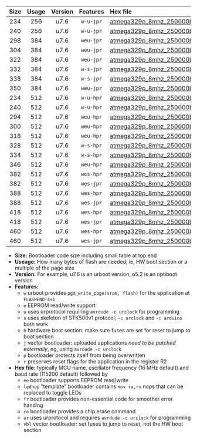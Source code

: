 |Size|Usage|Version|Features|Hex file|
|:-:|:-:|:-:|:-:|:--|
|234|256|u7.6|`w-u-jpr`|[atmega329p_8mhz_250000bps_ur_vbl.hex](https://raw.githubusercontent.com/stefanrueger/urboot/main/bootloaders/atmega329p/fcpu_8mhz/250000_bps/atmega329p_8mhz_250000bps_ur_vbl.hex)|
|240|256|u7.6|`w-u-jpr`|[atmega329p_8mhz_250000bps_lednop_ur_vbl.hex](https://raw.githubusercontent.com/stefanrueger/urboot/main/bootloaders/atmega329p/fcpu_8mhz/250000_bps/atmega329p_8mhz_250000bps_lednop_ur_vbl.hex)|
|298|384|u7.6|`weu-jpr`|[atmega329p_8mhz_250000bps_ee_ur_vbl.hex](https://raw.githubusercontent.com/stefanrueger/urboot/main/bootloaders/atmega329p/fcpu_8mhz/250000_bps/atmega329p_8mhz_250000bps_ee_ur_vbl.hex)|
|304|384|u7.6|`weu-jpr`|[atmega329p_8mhz_250000bps_ee_lednop_ur_vbl.hex](https://raw.githubusercontent.com/stefanrueger/urboot/main/bootloaders/atmega329p/fcpu_8mhz/250000_bps/atmega329p_8mhz_250000bps_ee_lednop_ur_vbl.hex)|
|322|384|u7.6|`weu-jpr`|[atmega329p_8mhz_250000bps_ee_lednop_fr_ur_vbl.hex](https://raw.githubusercontent.com/stefanrueger/urboot/main/bootloaders/atmega329p/fcpu_8mhz/250000_bps/atmega329p_8mhz_250000bps_ee_lednop_fr_ur_vbl.hex)|
|332|384|u7.6|`w-s-jpr`|[atmega329p_8mhz_250000bps_vbl.hex](https://raw.githubusercontent.com/stefanrueger/urboot/main/bootloaders/atmega329p/fcpu_8mhz/250000_bps/atmega329p_8mhz_250000bps_vbl.hex)|
|338|384|u7.6|`w-s-jpr`|[atmega329p_8mhz_250000bps_lednop_vbl.hex](https://raw.githubusercontent.com/stefanrueger/urboot/main/bootloaders/atmega329p/fcpu_8mhz/250000_bps/atmega329p_8mhz_250000bps_lednop_vbl.hex)|
|350|384|u7.6|`weu-jpr`|[atmega329p_8mhz_250000bps_ee_lednop_fr_ce_ur_vbl.hex](https://raw.githubusercontent.com/stefanrueger/urboot/main/bootloaders/atmega329p/fcpu_8mhz/250000_bps/atmega329p_8mhz_250000bps_ee_lednop_fr_ce_ur_vbl.hex)|
|234|512|u7.6|`w-u-hpr`|[atmega329p_8mhz_250000bps_ur.hex](https://raw.githubusercontent.com/stefanrueger/urboot/main/bootloaders/atmega329p/fcpu_8mhz/250000_bps/atmega329p_8mhz_250000bps_ur.hex)|
|240|512|u7.6|`w-u-hpr`|[atmega329p_8mhz_250000bps_lednop_ur.hex](https://raw.githubusercontent.com/stefanrueger/urboot/main/bootloaders/atmega329p/fcpu_8mhz/250000_bps/atmega329p_8mhz_250000bps_lednop_ur.hex)|
|294|512|u7.6|`weu-hpr`|[atmega329p_8mhz_250000bps_ee_ur.hex](https://raw.githubusercontent.com/stefanrueger/urboot/main/bootloaders/atmega329p/fcpu_8mhz/250000_bps/atmega329p_8mhz_250000bps_ee_ur.hex)|
|300|512|u7.6|`weu-hpr`|[atmega329p_8mhz_250000bps_ee_lednop_ur.hex](https://raw.githubusercontent.com/stefanrueger/urboot/main/bootloaders/atmega329p/fcpu_8mhz/250000_bps/atmega329p_8mhz_250000bps_ee_lednop_ur.hex)|
|318|512|u7.6|`weu-hpr`|[atmega329p_8mhz_250000bps_ee_lednop_fr_ur.hex](https://raw.githubusercontent.com/stefanrueger/urboot/main/bootloaders/atmega329p/fcpu_8mhz/250000_bps/atmega329p_8mhz_250000bps_ee_lednop_fr_ur.hex)|
|328|512|u7.6|`w-s-hpr`|[atmega329p_8mhz_250000bps.hex](https://raw.githubusercontent.com/stefanrueger/urboot/main/bootloaders/atmega329p/fcpu_8mhz/250000_bps/atmega329p_8mhz_250000bps.hex)|
|334|512|u7.6|`w-s-hpr`|[atmega329p_8mhz_250000bps_lednop.hex](https://raw.githubusercontent.com/stefanrueger/urboot/main/bootloaders/atmega329p/fcpu_8mhz/250000_bps/atmega329p_8mhz_250000bps_lednop.hex)|
|346|512|u7.6|`weu-hpr`|[atmega329p_8mhz_250000bps_ee_lednop_fr_ce_ur.hex](https://raw.githubusercontent.com/stefanrueger/urboot/main/bootloaders/atmega329p/fcpu_8mhz/250000_bps/atmega329p_8mhz_250000bps_ee_lednop_fr_ce_ur.hex)|
|382|512|u7.6|`wes-hpr`|[atmega329p_8mhz_250000bps_ee.hex](https://raw.githubusercontent.com/stefanrueger/urboot/main/bootloaders/atmega329p/fcpu_8mhz/250000_bps/atmega329p_8mhz_250000bps_ee.hex)|
|382|512|u7.6|`wes-jpr`|[atmega329p_8mhz_250000bps_ee_vbl.hex](https://raw.githubusercontent.com/stefanrueger/urboot/main/bootloaders/atmega329p/fcpu_8mhz/250000_bps/atmega329p_8mhz_250000bps_ee_vbl.hex)|
|388|512|u7.6|`wes-hpr`|[atmega329p_8mhz_250000bps_ee_lednop.hex](https://raw.githubusercontent.com/stefanrueger/urboot/main/bootloaders/atmega329p/fcpu_8mhz/250000_bps/atmega329p_8mhz_250000bps_ee_lednop.hex)|
|388|512|u7.6|`wes-jpr`|[atmega329p_8mhz_250000bps_ee_lednop_vbl.hex](https://raw.githubusercontent.com/stefanrueger/urboot/main/bootloaders/atmega329p/fcpu_8mhz/250000_bps/atmega329p_8mhz_250000bps_ee_lednop_vbl.hex)|
|418|512|u7.6|`wes-hpr`|[atmega329p_8mhz_250000bps_ee_lednop_fr.hex](https://raw.githubusercontent.com/stefanrueger/urboot/main/bootloaders/atmega329p/fcpu_8mhz/250000_bps/atmega329p_8mhz_250000bps_ee_lednop_fr.hex)|
|418|512|u7.6|`wes-jpr`|[atmega329p_8mhz_250000bps_ee_lednop_fr_vbl.hex](https://raw.githubusercontent.com/stefanrueger/urboot/main/bootloaders/atmega329p/fcpu_8mhz/250000_bps/atmega329p_8mhz_250000bps_ee_lednop_fr_vbl.hex)|
|460|512|u7.6|`wes-hpr`|[atmega329p_8mhz_250000bps_ee_lednop_fr_ce.hex](https://raw.githubusercontent.com/stefanrueger/urboot/main/bootloaders/atmega329p/fcpu_8mhz/250000_bps/atmega329p_8mhz_250000bps_ee_lednop_fr_ce.hex)|
|460|512|u7.6|`wes-jpr`|[atmega329p_8mhz_250000bps_ee_lednop_fr_ce_vbl.hex](https://raw.githubusercontent.com/stefanrueger/urboot/main/bootloaders/atmega329p/fcpu_8mhz/250000_bps/atmega329p_8mhz_250000bps_ee_lednop_fr_ce_vbl.hex)|

- **Size:** Bootloader code size including small table at top end
- **Useage:** How many bytes of flash are needed, ie, HW boot section or a multiple of the page size
- **Version:** For example, u7.6 is an urboot version, o5.2 is an optiboot version
- **Features:**
  + `w` urboot provides `pgm_write_page(sram, flash)` for the application at `FLASHEND-4+1`
  + `e` EEPROM read/write support
  + `u` uses urprotocol requiring `avrdude -c urclock` for programming
  + `s` uses skeleton of STK500v1 protocol; `-c urclock` and `-c arduino` both work
  + `h` hardware boot section: make sure fuses are set for reset to jump to boot section
  + `j` vector bootloader: uploaded applications *need to be patched externally*, eg, using `avrdude -c urclock`
  + `p` bootloader protects itself from being overwritten
  + `r` preserves reset flags for the application in the register R2
- **Hex file:** typically MCU name, oscillator frequency (16 MHz default) and baud rate (115200 default) followed by
  + `ee` bootloader supports EEPROM read/write
  + `lednop` "template" bootloader contains `mov rx,rx` nops that can be replaced to toggle LEDs
  + `fr` bootloader provides non-essential code for smoother error handing
  + `ce` bootloader provides a chip erase command
  + `ur` uses urprotocol and requires `avrdude -c urclock` for programming
  + `vbl` vector bootloader: set fuses to jump to reset, not the HW boot section
